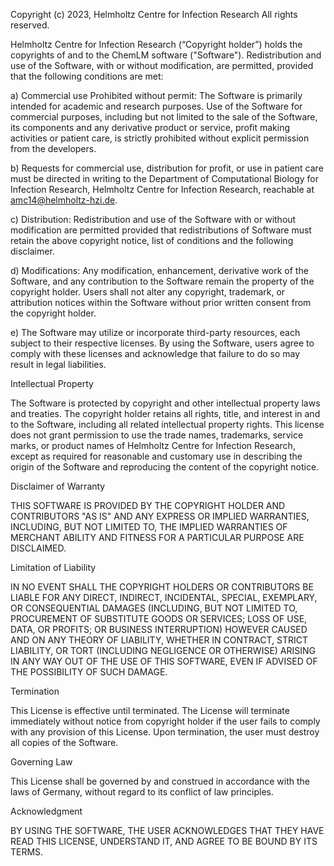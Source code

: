 Copyright (c) 2023, Helmholtz Centre for Infection Research
All rights reserved.

Helmholtz Centre for Infection Research (“Copyright holder”) holds the copyrights of and to the ChemLM software ("Software"). Redistribution and use of the Software, with or without modification, are permitted, provided that the following conditions are met:

a) Commercial use Prohibited without permit: The Software is primarily intended for academic and research purposes. Use of the Software for commercial purposes, including but not limited to the sale of the Software, its components and any derivative product or service, profit making activities or patient care, is strictly prohibited without explicit permission from the developers.

b) Requests for commercial use, distribution for profit, or use in patient care must be directed in writing to the Department of Computational Biology for Infection Research, Helmholtz Centre for Infection Research, reachable at amc14@helmholtz-hzi.de.

c) Distribution: Redistribution and use of the Software with or without modification are permitted provided that redistributions of Software must retain the above copyright notice, list of conditions and the following disclaimer.

d) Modifications: Any modification, enhancement, derivative work of the Software, and any contribution to the Software remain the property of the copyright holder. Users shall not alter any copyright, trademark, or attribution notices within the Software without prior written consent from the copyright holder.

e) The Software may utilize or incorporate third-party resources, each subject to their respective licenses. By using the Software, users agree to comply with these licenses and acknowledge that failure to do so may result in legal liabilities.

Intellectual Property

The Software is protected by copyright and other intellectual property laws and treaties. The copyright holder retains all rights, title, and interest in and to the Software, including all related intellectual property rights.
This license does not grant permission to use the trade names, trademarks, service marks, or product names of Helmholtz Centre for Infection Research, except as required for reasonable and customary use in describing the origin of the Software and reproducing the content of the copyright notice.

Disclaimer of Warranty

THIS SOFTWARE IS PROVIDED BY THE COPYRIGHT HOLDER AND CONTRIBUTORS "AS IS" AND ANY EXPRESS OR IMPLIED WARRANTIES, INCLUDING, BUT NOT LIMITED TO, THE IMPLIED WARRANTIES OF MERCHANT ABILITY AND FITNESS FOR A PARTICULAR PURPOSE ARE DISCLAIMED. 

Limitation of Liability

IN NO EVENT SHALL THE COPYRIGHT HOLDERS OR CONTRIBUTORS BE LIABLE FOR ANY DIRECT, INDIRECT, INCIDENTAL, SPECIAL, EXEMPLARY, OR CONSEQUENTIAL DAMAGES (INCLUDING, BUT NOT LIMITED TO, PROCUREMENT OF SUBSTITUTE GOODS OR SERVICES; LOSS OF USE, DATA, OR PROFITS; OR BUSINESS INTERRUPTION) HOWEVER CAUSED AND ON ANY THEORY OF LIABILITY, WHETHER IN CONTRACT, STRICT LIABILITY, OR TORT (INCLUDING NEGLIGENCE OR OTHERWISE) ARISING IN ANY WAY OUT OF THE USE OF THIS SOFTWARE, EVEN IF ADVISED OF THE POSSIBILITY OF SUCH DAMAGE.

Termination

This License is effective until terminated. The License will terminate immediately without notice from copyright holder if the user fails to comply with any provision of this License. Upon termination, the user must destroy all copies of the Software.

Governing Law

This License shall be governed by and construed in accordance with the laws of Germany, without regard to its conflict of law principles.

Acknowledgment

BY USING THE SOFTWARE, THE USER ACKNOWLEDGES THAT THEY HAVE READ THIS LICENSE, UNDERSTAND IT, AND AGREE TO BE BOUND BY ITS TERMS.
